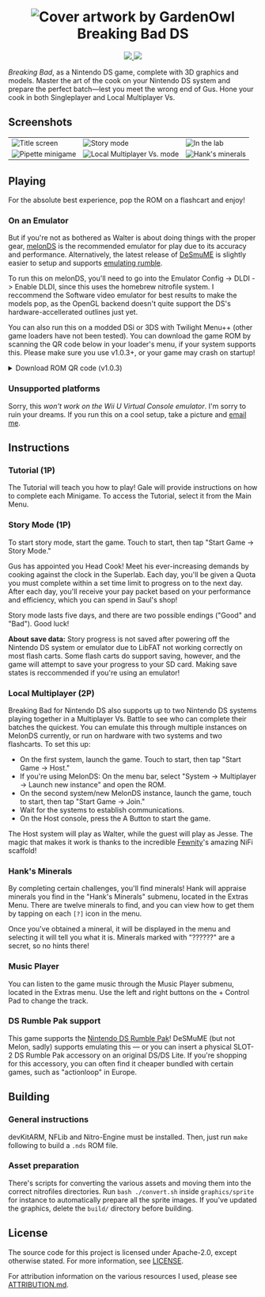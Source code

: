 <h1 align="center">
    <img alt="Cover artwork by GardenOwl" src="cover-artwork.png" width="185px" />
    <br/>
    Breaking Bad DS
</h1>
<p align="center">
<a href="https://github.com/WiIIiam278/breaking-bad-ds/actions/workflows/ci.yml">
    <img src="https://img.shields.io/github/actions/workflow/status/WiIIiam278/breaking-bad-ds/ci.yml?branch=main&logo=github"/>
</a>
<a href="https://discord.gg/tVYhJfyDWG">
    <img src="https://img.shields.io/discord/818135932103557162.svg?label=&logo=discord&logoColor=fff&color=7389D8&labelColor=6A7EC2" />
</a> 
</p>

*Breaking Bad*, as a Nintendo DS game, complete with 3D graphics and models. Master the art of the cook on your Nintendo DS system and prepare the perfect batch&mdash;lest you meet the wrong end of Gus. Hone your cook in both Singleplayer and Local Multiplayer Vs.

## Screenshots
<table>
<tr>
<td><img alt="Title screen" src="screenshots/brbds-title-screen.png" width="256px" /></td>
<td><img alt="Story mode" src="screenshots/brbds-story-mode.png" width="256px" /></td>
<td><img alt="In the lab" src="screenshots/brbds-in-the-lab.png" width="256px" /></td>
</tr>
<tr>
<td><img alt="Pipette minigame" src="screenshots/brbds-minigame.png" width="256px" /></td>
<td><img alt="Local Multiplayer Vs. mode" src="screenshots/brbds-multiplayer-vs.png" width="256px" /></td>
<td><img alt="Hank's minerals" src="screenshots/brbds-hank.png" width="256px" /></td>
</tr>
</table>

## Playing
For the absolute best experience, pop the ROM on a flashcart and enjoy!

### On an Emulator
But if you're not as bothered as Walter is about doing things with the proper gear, [melonDS](https://github.com/melonDS-emu/melonDS/releases/latest) is the recommended emulator for play due to its accuracy and performance. Alternatively, the latest release of [DeSmuME](https://github.com/TASEmulators/desmume/releases/latest) is slightly easier to setup and supports [emulating rumble](#ds-rumble-pak-support).

To run this on melonDS, you'll need to go into the Emulator Config -> DLDI -> Enable DLDI, since this uses the homebrew nitrofile system.  I reccommend the Software video emulator for best results to make the models pop, as the OpenGL backend doesn't quite support the DS's hardware-accellerated outlines just yet.

You can also run this on a modded DSi or 3DS with Twilight Menu++ (other game loaders have not been tested). You can download the game ROM by scanning the QR code below in your loader's menu, if your system supports this. Please make sure you use v1.0.3+, or your game may crash on startup!

<details>
<summary>Download ROM QR code (v1.0.3)</summary>

![QR code for installing the game on a DSi/3DS with TwilightMenu](dsi-qr-code.png)

</details>

### Unsupported platforms
Sorry, this *won't work on the Wii U Virtual Console emulator*. I'm sorry to ruin your dreams. If you run this on a cool setup, take a picture and [email me](mailto:will27528+brbads@gmail.com).

## Instructions
### Tutorial (1P)
The Tutorial will teach you how to play! Gale will provide instructions on how to complete each Minigame. To access the Tutorial, select it from the Main Menu.

### Story Mode (1P)
To start story mode, start the game. Touch to start, then tap "Start Game → Story Mode."

Gus has appointed you Head Cook! Meet his ever-increasing demands by cooking against the clock in the Superlab. Each day, you'll be given a Quota you must complete within a set time limit to progress on to the next day. After each day, you'll receive your pay packet based on your performance and efficiency, which you can spend in Saul's shop!

Story mode lasts five days, and there are two possible endings ("Good" and "Bad"). Good luck!

**About save data:** Story progress is not saved after powering off the Nintendo DS system or emulator due to LibFAT not working correctly on most flash carts. Some flash carts do support saving, however, and the game will attempt to save your progress to your SD card. Making save states is reccommended if you're using an emulator!

### Local Multiplayer (2P)
Breaking Bad for Nintendo DS also supports up to two Nintendo DS systems playing together in a Multiplayer Vs. Battle to see who can complete their batches the quickest. You can emulate this through multiple instances on MelonDS currently, or run on hardware with two systems and two flashcarts. To set this up:

* On the first system, launch the game. Touch to start, then tap "Start Game → Host."
* If you're using MelonDS: On the menu bar, select "System → Multiplayer → Launch new instance" and open the ROM.
* On the second system/new MelonDS instance, launch the game, touch to start, then tap "Start Game → Join."
* Wait for the systems to establish communications.
* On the Host console, press the A Button to start the game.

The Host system will play as Walter, while the guest will play as Jesse. The magic that makes it work is thanks to the incredible [Fewnity](https://github.com/Fewnity/Nintendo-DS-Nifi-Template/)'s amazing NiFi scaffold!

### Hank's Minerals
By completing certain challenges, you'll find minerals! Hank will appraise minerals you find in the "Hank's Minerals" submenu, located in the Extras Menu. There are twelve minerals to find, and you can view how to get them by tapping on each `[?]` icon in the menu.

Once you've obtained a mineral, it will be displayed in the menu and selecting it will tell you what it is. Minerals marked with "??????" are a secret, so no hints there!

### Music Player
You can listen to the game music through the Music Player submenu, located in the Extras menu. Use the left and right buttons on the + Control Pad to change the track.

### DS Rumble Pak support
This game supports the [Nintendo DS Rumble Pak](https://en.wikipedia.org/wiki/Rumble_Pak#Nintendo_DS)! DeSMuME (but not Melon, sadly) supports emulating this &mdash; or you can insert a physical SLOT-2 DS Rumble Pak accessory on an original DS/DS Lite. If you're shopping for this accessory, you can often find it cheaper bundled with certain games, such as "actionloop" in Europe.

## Building
### General instructions
devKitARM, NFLib and Nitro-Engine must be installed. Then, just run `make` following to build a `.nds` ROM file.

### Asset preparation
There's scripts for converting the various assets and moving them into the correct nitrofiles directories. Run `bash ./convert.sh` inside `graphics/sprite` for instance to automatically prepare all the sprite images. If you've updated the graphics, delete the `build/` directory before building.

## License
The source code for this project is licensed under Apache-2.0, except otherwise stated. For more information, see [LICENSE](https://github.com/WiIIiam278/breaking-bad-ds/blob/main/LICENSE).

For attribution information on the various resources I used, please see [ATTRIBUTION.md](https://github.com/WiIIiam278/breaking-bad-ds/blob/main/ATTRIBUTION.md).
